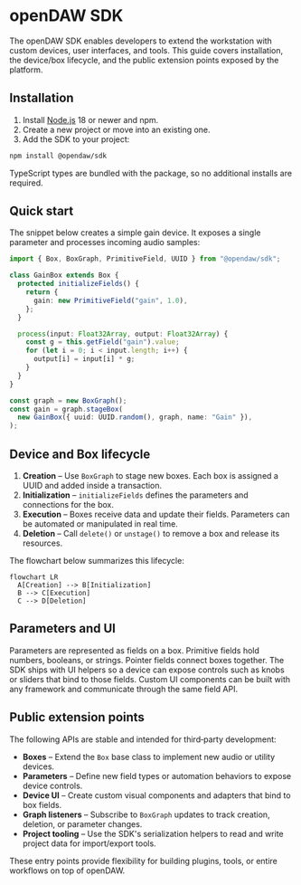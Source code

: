 # openDAW SDK

The openDAW SDK enables developers to extend the workstation with custom devices, user interfaces, and tools. This guide covers installation, the device/box lifecycle, and the public extension points exposed by the platform.

## Installation

1. Install [Node.js](https://nodejs.org/) 18 or newer and npm.
2. Create a new project or move into an existing one.
3. Add the SDK to your project:

```bash
npm install @opendaw/sdk
```

TypeScript types are bundled with the package, so no additional installs are required.

## Quick start

The snippet below creates a simple gain device. It exposes a single parameter and processes incoming audio samples:

```ts
import { Box, BoxGraph, PrimitiveField, UUID } from "@opendaw/sdk";

class GainBox extends Box {
  protected initializeFields() {
    return {
      gain: new PrimitiveField("gain", 1.0),
    };
  }

  process(input: Float32Array, output: Float32Array) {
    const g = this.getField("gain").value;
    for (let i = 0; i < input.length; i++) {
      output[i] = input[i] * g;
    }
  }
}

const graph = new BoxGraph();
const gain = graph.stageBox(
  new GainBox({ uuid: UUID.random(), graph, name: "Gain" }),
);
```

## Device and Box lifecycle

1. **Creation** – Use `BoxGraph` to stage new boxes. Each box is assigned a UUID and added inside a transaction.
2. **Initialization** – `initializeFields` defines the parameters and connections for the box.
3. **Execution** – Boxes receive data and update their fields. Parameters can be automated or manipulated in real time.
4. **Deletion** – Call `delete()` or `unstage()` to remove a box and release its resources.

The flowchart below summarizes this lifecycle:

```mermaid
flowchart LR
  A[Creation] --> B[Initialization]
  B --> C[Execution]
  C --> D[Deletion]
```

## Parameters and UI

Parameters are represented as fields on a box. Primitive fields hold numbers, booleans, or strings. Pointer fields connect boxes together. The SDK ships with UI helpers so a device can expose controls such as knobs or sliders that bind to those fields. Custom UI components can be built with any framework and communicate through the same field API.

## Public extension points

The following APIs are stable and intended for third‑party development:

- **Boxes** – Extend the `Box` base class to implement new audio or utility devices.
- **Parameters** – Define new field types or automation behaviors to expose device controls.
- **Device UI** – Create custom visual components and adapters that bind to box fields.
- **Graph listeners** – Subscribe to `BoxGraph` updates to track creation, deletion, or parameter changes.
- **Project tooling** – Use the SDK's serialization helpers to read and write project data for import/export tools.

These entry points provide flexibility for building plugins, tools, or entire workflows on top of openDAW.

